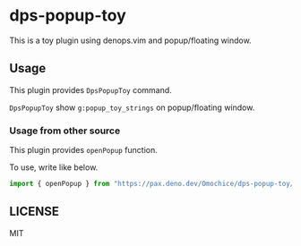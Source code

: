 # dps-popup-toy

This is a toy plugin using denops.vim and popup/floating window.

## Usage

This plugin provides `DpsPopupToy` command.

`DpsPopupToy` show `g:popup_toy_strings` on popup/floating window.

### Usage from other source

This plugin provides `openPopup` function.

To use, write like below.

```typescript
import { openPopup } from "https://pax.deno.dev/Omochice/dps-popup-toy/mod.ts"
```

## LICENSE

MIT


